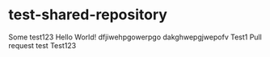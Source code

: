 # test-shared-repository
Some test123
Hello World!
dfjiwehpgowerpgo
dakghwepgjwepofv
Test1
Pull request test
Test123